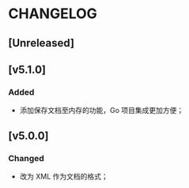 # CHANGELOG

## [Unreleased]

## [v5.1.0]

### Added
- 添加保存文档至内存的功能，Go 项目集成更加方便；

## [v5.0.0]

### Changed
- 改为 XML 作为文档的格式；
